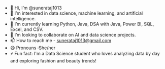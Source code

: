 - 👋 Hi, I’m @sunerataj1013
- 👀 I’m interested in data science, machine learning, and artificial intelligence.  
- 🌱 I’m currently learning Python, Java, DSA with Java, Power BI, SQL, Excel, and CSV.
- 💞️ I’m looking to collaborate on AI and data science projects.
- 📫 How to reach me - sunerataj1013@gmail.com
- 😄 Pronouns :She/her
- ⚡ Fun fact: I'm a Data Science student who loves analyzing data by day and exploring fashion and beauty trends! 


<!---
sunera13/sunera13 is a ✨ special ✨ repository because its `README.md` (this file) appears on your GitHub profile.
You can click the Preview link to take a look at your changes.
--->

